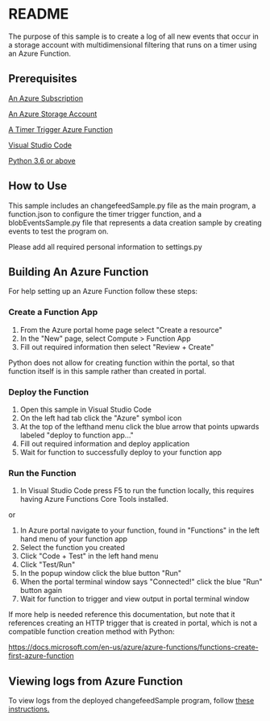 # README
The purpose of this sample is to create a log of all new events that occur in a storage account with multidimensional filtering that runs on a timer using an Azure Function.

## Prerequisites
[An Azure Subscription](https://azure.microsoft.com/en-us/free/)

[An Azure Storage Account](https://docs.microsoft.com/en-us/azure/storage/common/storage-account-create?tabs=azure-portal)

[A Timer Trigger Azure Function](https://docs.microsoft.com/en-us/azure/azure-functions/functions-create-scheduled-function#:~:text=Create%20a%20timer%20triggered%20function%201%20Expand%20your,by%20viewing%20trace%20information%20written%20to%20the%20logs.)

[Visual Studio Code](https://visualstudio.microsoft.com/downloads/)

[Python 3.6 or above](https://www.python.org/downloads/)

## How to Use
This sample includes an changefeedSample.py file as the main program, a function.json to configure the timer trigger function, and a blobEventsSample.py file that represents a data creation sample by creating events to test the program on.

Please add all required personal information to settings.py

## Building An Azure Function
For help setting up an Azure Function follow these steps:

### Create a Function App
1. From the Azure portal home page select "Create a resource"
2. In the "New" page, select Compute > Function App
3. Fill out required information then select "Review + Create"

Python does not allow for creating function within the portal, so that function itself is in this sample rather than created in portal.

### Deploy the Function
1. Open this sample in Visual Studio Code
2. On the left had tab click the "Azure" symbol icon
3. At the top of the lefthand menu click the blue arrow that points upwards labeled "deploy to function app..."
4. Fill out required information and deploy application
5. Wait for function to successfully deploy to your function app

### Run the Function
1. In Visual Studio Code press F5 to run the function locally, this requires having Azure Functions Core Tools installed.

or

1. In Azure portal navigate to your function, found in "Functions" in the left hand menu of your function app
2. Select the function you created
3. Click "Code + Test" in the left hand menu
4. Click "Test/Run"
5. In the popup window click the blue button "Run"
6. When the portal terminal window says "Connected!" click the blue "Run" button again
7. Wait for function to trigger and view output in portal terminal window 


If more help is needed reference this documentation, but note that it references creating an HTTP trigger that is created in portal, which is not a compatible function creation method with Python:

https://docs.microsoft.com/en-us/azure/azure-functions/functions-create-first-azure-function

## Viewing logs from Azure Function
To view logs from the deployed changefeedSample program, follow [these instructions.](https://docs.microsoft.com/en-us/azure/azure-functions/functions-monitoring?tabs=cmd)
